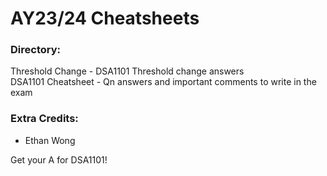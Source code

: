 # AY23/24 Cheatsheets

### Directory:
Threshold Change   - DSA1101 Threshold change answers <br>
DSA1101 Cheatsheet - Qn answers and important comments to write in the exam

### Extra Credits:
- Ethan Wong

Get your A for DSA1101!

